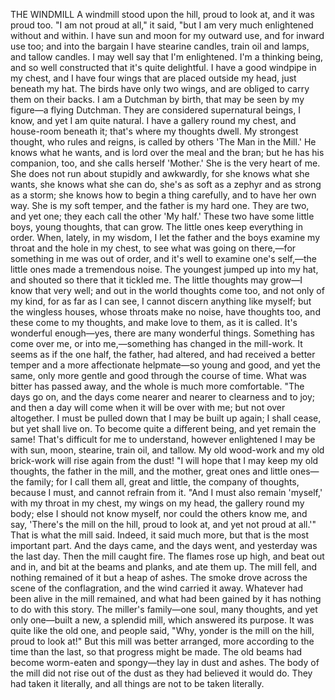 THE WINDMILL
A
windmill
stood
upon
the
hill,
proud
to
look
at,
and
it
was
proud
too.
"I
am
not
proud
at
all,"
it
said,
"but
I
am
very
much
enlightened
without
and
within.
I
have
sun
and
moon
for
my
outward
use,
and
for
inward
use
too;
and
into
the
bargain
I
have
stearine
candles,
train
oil
and
lamps,
and
tallow
candles.
I
may
well
say
that
I'm
enlightened.
I'm
a
thinking
being,
and
so
well
constructed
that
it's
quite
delightful.
I
have
a
good
windpipe
in
my
chest,
and
I
have
four
wings
that
are
placed
outside
my
head,
just
beneath
my
hat.
The
birds
have
only
two
wings,
and
are
obliged
to
carry
them
on
their
backs.
I
am
a
Dutchman
by
birth,
that
may
be
seen
by
my
figure—a
flying
Dutchman.
They
are
considered
supernatural
beings,
I
know,
and
yet
I
am
quite
natural.
I
have
a
gallery
round
my
chest,
and
house-room
beneath
it;
that's
where
my
thoughts
dwell.
My
strongest
thought,
who
rules
and
reigns,
is
called
by
others
'The
Man
in
the
Mill.'
He
knows
what
he
wants,
and
is
lord
over
the
meal
and
the
bran;
but
he
has
his
companion,
too,
and
she
calls
herself
'Mother.'
She
is
the
very
heart
of
me.
She
does
not
run
about
stupidly
and
awkwardly,
for
she
knows
what
she
wants,
she
knows
what
she
can
do,
she's
as
soft
as
a
zephyr
and
as
strong
as
a
storm;
she
knows
how
to
begin
a
thing
carefully,
and
to
have
her
own
way.
She
is
my
soft
temper,
and
the
father
is
my
hard
one.
They
are
two,
and
yet
one;
they
each
call
the
other
'My
half.'
These
two
have
some
little
boys,
young
thoughts,
that
can
grow.
The
little
ones
keep
everything
in
order.
When,
lately,
in
my
wisdom,
I
let
the
father
and
the
boys
examine
my
throat
and
the
hole
in
my
chest,
to
see
what
was
going
on
there,—for
something
in
me
was
out
of
order,
and
it's
well
to
examine
one's
self,—the
little
ones
made
a
tremendous
noise.
The
youngest
jumped
up
into
my
hat,
and
shouted
so
there
that
it
tickled
me.
The
little
thoughts
may
grow—I
know
that
very
well;
and
out
in
the
world
thoughts
come
too,
and
not
only
of
my
kind,
for
as
far
as
I
can
see,
I
cannot
discern
anything
like
myself;
but
the
wingless
houses,
whose
throats
make
no
noise,
have
thoughts
too,
and
these
come
to
my
thoughts,
and
make
love
to
them,
as
it
is
called.
It's
wonderful
enough—yes,
there
are
many
wonderful
things.
Something
has
come
over
me,
or
into
me,—something
has
changed
in
the
mill-work.
It
seems
as
if
the
one
half,
the
father,
had
altered,
and
had
received
a
better
temper
and
a
more
affectionate
helpmate—so
young
and
good,
and
yet
the
same,
only
more
gentle
and
good
through
the
course
of
time.
What
was
bitter
has
passed
away,
and
the
whole
is
much
more
comfortable.
"The
days
go
on,
and
the
days
come
nearer
and
nearer
to
clearness
and
to
joy;
and
then
a
day
will
come
when
it
will
be
over
with
me;
but
not
over
altogether.
I
must
be
pulled
down
that
I
may
be
built
up
again;
I
shall
cease,
but
yet
shall
live
on.
To
become
quite
a
different
being,
and
yet
remain
the
same!
That's
difficult
for
me
to
understand,
however
enlightened
I
may
be
with
sun,
moon,
stearine,
train
oil,
and
tallow.
My
old
wood-work
and
my
old
brick-work
will
rise
again
from
the
dust!
"I
will
hope
that
I
may
keep
my
old
thoughts,
the
father
in
the
mill,
and
the
mother,
great
ones
and
little
ones—the
family;
for
I
call
them
all,
great
and
little,
the
company
of
thoughts,
because
I
must,
and
cannot
refrain
from
it.
"And
I
must
also
remain
'myself,'
with
my
throat
in
my
chest,
my
wings
on
my
head,
the
gallery
round
my
body;
else
I
should
not
know
myself,
nor
could
the
others
know
me,
and
say,
'There's
the
mill
on
the
hill,
proud
to
look
at,
and
yet
not
proud
at
all.'"
That
is
what
the
mill
said.
Indeed,
it
said
much
more,
but
that
is
the
most
important
part.
And
the
days
came,
and
the
days
went,
and
yesterday
was
the
last
day.
Then
the
mill
caught
fire.
The
flames
rose
up
high,
and
beat
out
and
in,
and
bit
at
the
beams
and
planks,
and
ate
them
up.
The
mill
fell,
and
nothing
remained
of
it
but
a
heap
of
ashes.
The
smoke
drove
across
the
scene
of
the
conflagration,
and
the
wind
carried
it
away.
Whatever
had
been
alive
in
the
mill
remained,
and
what
had
been
gained
by
it
has
nothing
to
do
with
this
story.
The
miller's
family—one
soul,
many
thoughts,
and
yet
only
one—built
a
new,
a
splendid
mill,
which
answered
its
purpose.
It
was
quite
like
the
old
one,
and
people
said,
"Why,
yonder
is
the
mill
on
the
hill,
proud
to
look
at!"
But
this
mill
was
better
arranged,
more
according
to
the
time
than
the
last,
so
that
progress
might
be
made.
The
old
beams
had
become
worm-eaten
and
spongy—they
lay
in
dust
and
ashes.
The
body
of
the
mill
did
not
rise
out
of
the
dust
as
they
had
believed
it
would
do.
They
had
taken
it
literally,
and
all
things
are
not
to
be
taken
literally.
